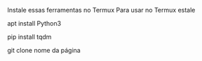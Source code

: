 Instale essas ferramentas no Termux
Para usar no Termux estale  

apt install Python3  

pip install tqdm  

git clone nome da página 
